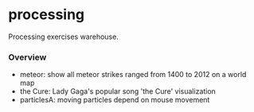# processing
Processing exercises warehouse.

### Overview
- meteor: show all meteor strikes ranged from 1400 to 2012 on a world map
- the Cure: Lady Gaga's popular song 'the Cure' visualization
- particlesA: moving particles depend on mouse movement
